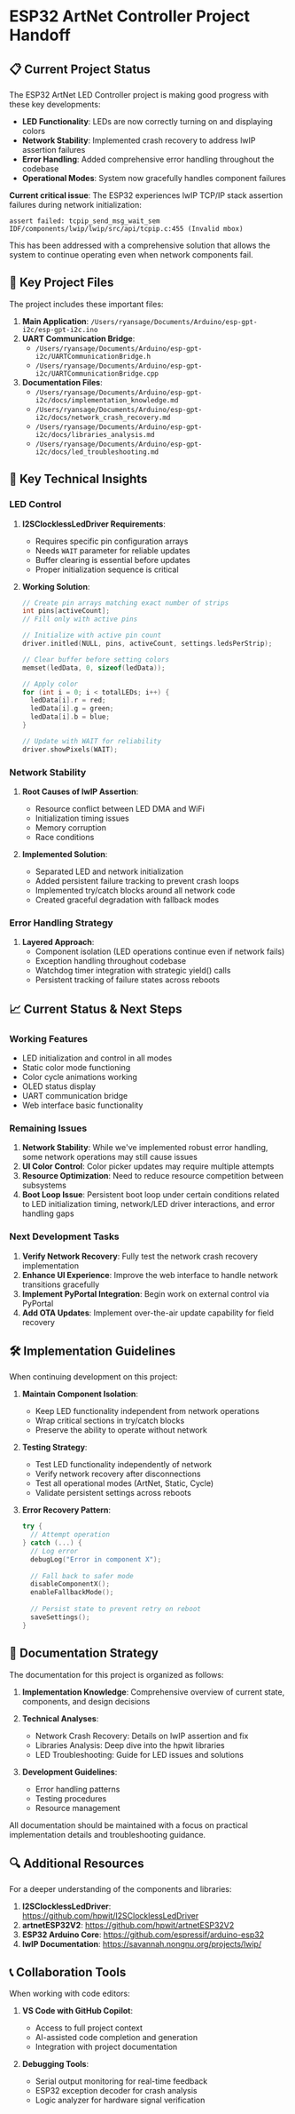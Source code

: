 # ESP32 ArtNet Controller Project Handoff

## 📋 Current Project Status

The ESP32 ArtNet LED Controller project is making good progress with these key developments:

- **LED Functionality**: LEDs are now correctly turning on and displaying colors
- **Network Stability**: Implemented crash recovery to address lwIP assertion failures
- **Error Handling**: Added comprehensive error handling throughout the codebase
- **Operational Modes**: System now gracefully handles component failures

**Current critical issue**: The ESP32 experiences lwIP TCP/IP stack assertion failures during network initialization:
```
assert failed: tcpip_send_msg_wait_sem IDF/components/lwip/lwip/src/api/tcpip.c:455 (Invalid mbox)
```

This has been addressed with a comprehensive solution that allows the system to continue operating even when network components fail.

## 📂 Key Project Files

The project includes these important files:

1. **Main Application**: `/Users/ryansage/Documents/Arduino/esp-gpt-i2c/esp-gpt-i2c.ino`
2. **UART Communication Bridge**: 
   - `/Users/ryansage/Documents/Arduino/esp-gpt-i2c/UARTCommunicationBridge.h`
   - `/Users/ryansage/Documents/Arduino/esp-gpt-i2c/UARTCommunicationBridge.cpp`
3. **Documentation Files**:
   - `/Users/ryansage/Documents/Arduino/esp-gpt-i2c/docs/implementation_knowledge.md`
   - `/Users/ryansage/Documents/Arduino/esp-gpt-i2c/docs/network_crash_recovery.md`
   - `/Users/ryansage/Documents/Arduino/esp-gpt-i2c/docs/libraries_analysis.md`
   - `/Users/ryansage/Documents/Arduino/esp-gpt-i2c/docs/led_troubleshooting.md`

## 🧠 Key Technical Insights

### LED Control
1. **I2SClocklessLedDriver Requirements**:
   - Requires specific pin configuration arrays
   - Needs `WAIT` parameter for reliable updates
   - Buffer clearing is essential before updates
   - Proper initialization sequence is critical

2. **Working Solution**:
   ```cpp
   // Create pin arrays matching exact number of strips
   int pins[activeCount];
   // Fill only with active pins
   
   // Initialize with active pin count
   driver.initled(NULL, pins, activeCount, settings.ledsPerStrip);
   
   // Clear buffer before setting colors
   memset(ledData, 0, sizeof(ledData));
   
   // Apply color
   for (int i = 0; i < totalLEDs; i++) {
     ledData[i].r = red;
     ledData[i].g = green;
     ledData[i].b = blue;
   }
   
   // Update with WAIT for reliability
   driver.showPixels(WAIT);
   ```

### Network Stability
1. **Root Causes of lwIP Assertion**:
   - Resource conflict between LED DMA and WiFi
   - Initialization timing issues
   - Memory corruption
   - Race conditions

2. **Implemented Solution**:
   - Separated LED and network initialization
   - Added persistent failure tracking to prevent crash loops
   - Implemented try/catch blocks around all network code
   - Created graceful degradation with fallback modes

### Error Handling Strategy
1. **Layered Approach**:
   - Component isolation (LED operations continue even if network fails)
   - Exception handling throughout codebase
   - Watchdog timer integration with strategic yield() calls
   - Persistent tracking of failure states across reboots

## 📈 Current Status & Next Steps

### Working Features
- LED initialization and control in all modes
- Static color mode functioning
- Color cycle animations working
- OLED status display
- UART communication bridge
- Web interface basic functionality

### Remaining Issues
1. **Network Stability**: While we've implemented robust error handling, some network operations may still cause issues
2. **UI Color Control**: Color picker updates may require multiple attempts
3. **Resource Optimization**: Need to reduce resource competition between subsystems
4. **Boot Loop Issue**: Persistent boot loop under certain conditions related to LED initialization timing, network/LED driver interactions, and error handling gaps

### Next Development Tasks
1. **Verify Network Recovery**: Fully test the network crash recovery implementation
2. **Enhance UI Experience**: Improve the web interface to handle network transitions gracefully
3. **Implement PyPortal Integration**: Begin work on external control via PyPortal
4. **Add OTA Updates**: Implement over-the-air update capability for field recovery

## 🛠️ Implementation Guidelines

When continuing development on this project:

1. **Maintain Component Isolation**:
   - Keep LED functionality independent from network operations
   - Wrap critical sections in try/catch blocks
   - Preserve the ability to operate without network

2. **Testing Strategy**:
   - Test LED functionality independently of network
   - Verify network recovery after disconnections
   - Test all operational modes (ArtNet, Static, Cycle)
   - Validate persistent settings across reboots

3. **Error Recovery Pattern**:
   ```cpp
   try {
     // Attempt operation
   } catch (...) {
     // Log error
     debugLog("Error in component X");
     
     // Fall back to safer mode
     disableComponentX();
     enableFallbackMode();
     
     // Persist state to prevent retry on reboot
     saveSettings();
   }
   ```

## 📝 Documentation Strategy

The documentation for this project is organized as follows:

1. **Implementation Knowledge**: Comprehensive overview of current state, components, and design decisions

2. **Technical Analyses**:
   - Network Crash Recovery: Details on lwIP assertion and fix
   - Libraries Analysis: Deep dive into the hpwit libraries
   - LED Troubleshooting: Guide for LED issues and solutions

3. **Development Guidelines**:
   - Error handling patterns
   - Testing procedures
   - Resource management

All documentation should be maintained with a focus on practical implementation details and troubleshooting guidance.

## 🔍 Additional Resources

For a deeper understanding of the components and libraries:

1. **I2SClocklessLedDriver**: https://github.com/hpwit/I2SClocklessLedDriver
2. **artnetESP32V2**: https://github.com/hpwit/artnetESP32V2
3. **ESP32 Arduino Core**: https://github.com/espressif/arduino-esp32
4. **lwIP Documentation**: https://savannah.nongnu.org/projects/lwip/

## 📞 Collaboration Tools

When working with code editors:

1. **VS Code with GitHub Copilot**:
   - Access to full project context
   - AI-assisted code completion and generation
   - Integration with project documentation

2. **Debugging Tools**:
   - Serial output monitoring for real-time feedback
   - ESP32 exception decoder for crash analysis
   - Logic analyzer for hardware signal verification
